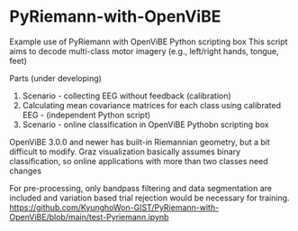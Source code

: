 # PyRiemann-with-OpenViBE
Example use of PyRiemann with OpenViBE Python scripting box
This script aims to decode multi-class motor imagery (e.g., left/right hands, tongue, feet)

Parts (under developing)
1. Scenario - collecting EEG without feedback (calibration)
2. Calculating mean covariance matrices for each class using calibrated EEG - (independent Python script)
3. Scenario - online classification in OpenViBE Pythobn scripting box

OpenViBE 3.0.0 and newer has built-in Riemannian geometry, but a bit difficult to modify.
Graz visualization basically assumes binary classification, so online applications with more than two classes need changes

For pre-processing, only bandpass filtering and data segmentation are included and variation based trial rejection would be necessary for training.
<URL>https://github.com/KyunghoWon-GIST/PyRiemann-with-OpenViBE/blob/main/test-Pyriemann.ipynb</URL>
